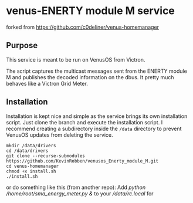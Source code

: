 # venus-ENERTY module M service
forked from https://github.com/c0deliner/venus-homemanager
## Purpose
This service is meant to be run on VenusOS from Victron.

The script captures the multicast messages sent from the ENERTY module M and publishes the decoded
information on the dbus. It pretty much behaves like a Victron Grid Meter.

## Installation
Installation is kept nice and simple as the service brings its own installation script.
Just clone the branch and execute the installation script.
I recommend creating a subdirectory inside the `/data` directory to prevent VenusOS updates from deleting the service.

```
mkdir /data/drivers
cd /data/drivers
git clone --recurse-submodules https://github.com/KevinRobben/venusos_Enerty_module_M.git
cd venus-homemanager
chmod +x install.sh
./install.sh
```

or do something like this (from another repo): Add *python /home/root/sma_energy_meter.py &* to your */data/rc.local* for 